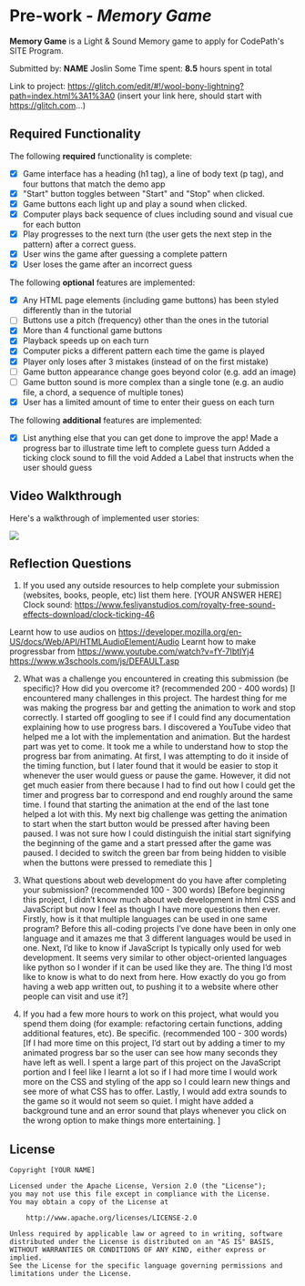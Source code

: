 # Pre-work - *Memory Game*

**Memory Game** is a Light & Sound Memory game to apply for CodePath's SITE Program. 

Submitted by: **NAME**
Joslin Some
Time spent: **8.5** hours spent in total

Link to project: https://glitch.com/edit/#!/wool-bony-lightning?path=index.html%3A1%3A0 (insert your link here, should start with https://glitch.com...)

## Required Functionality

The following **required** functionality is complete:

* [x] Game interface has a heading (h1 tag), a line of body text (p tag), and four buttons that match the demo app
* [x] "Start" button toggles between "Start" and "Stop" when clicked. 
* [x] Game buttons each light up and play a sound when clicked. 
* [x] Computer plays back sequence of clues including sound and visual cue for each button
* [x] Play progresses to the next turn (the user gets the next step in the pattern) after a correct guess. 
* [x] User wins the game after guessing a complete pattern
* [x] User loses the game after an incorrect guess

The following **optional** features are implemented:

* [x] Any HTML page elements (including game buttons) has been styled differently than in the tutorial
* [ ] Buttons use a pitch (frequency) other than the ones in the tutorial
* [x] More than 4 functional game buttons
* [x] Playback speeds up on each turn
* [x] Computer picks a different pattern each time the game is played
* [x] Player only loses after 3 mistakes (instead of on the first mistake)
* [ ] Game button appearance change goes beyond color (e.g. add an image)
* [ ] Game button sound is more complex than a single tone (e.g. an audio file, a chord, a sequence of multiple tones)
* [x] User has a limited amount of time to enter their guess on each turn

The following **additional** features are implemented:
  
- [x] List anything else that you can get done to improve the app!
  Made a progress bar to illustrate time left to complete guess turn
  Added a ticking clock sound to fill the void
  Added a Label that instructs when the user should guess

## Video Walkthrough

Here's a walkthrough of implemented user stories:

![](https://i.imgur.com/2bEwtOV.gif)


## Reflection Questions
1. If you used any outside resources to help complete your submission (websites, books, people, etc) list them here. 
[YOUR ANSWER HERE]
Clock sound: https://www.fesliyanstudios.com/royalty-free-sound-effects-download/clock-ticking-46

Learnt how to use audios on 
https://developer.mozilla.org/en-US/docs/Web/API/HTMLAudioElement/Audio
 Learnt how to make progressbar from 
 https://www.youtube.com/watch?v=fY-7IbtIYj4
 https://www.w3schools.com/js/DEFAULT.asp
 
2. What was a challenge you encountered in creating this submission (be specific)? How did you overcome it? (recommended 200 - 400 words) 
[I encountered many challenges in this project. The hardest thing for me was making the progress bar and getting the animation to work and stop correctly. I started off googling to see if I could find any documentation explaining how to use progress bars. I discovered a YouTube video that helped me a lot with the implementation and animation. But the hardest part was yet to come. It took me a while to understand how to stop the progress bar from animating. At first, I was attempting to do it inside of the timing function, but I later found that it would be easier to stop it whenever the user would guess or pause the game. However, it did not get much easier from there because I had to find out how I could get the timer and progress bar to correspond and end roughly around the same time. I found that starting the animation at the end of the last tone helped a lot with this. My next big challenge was getting the animation to start when the start button would be pressed after having been paused. I was not sure how I could distinguish the initial start signifying the beginning of the game and a start pressed after the game was paused. I decided to switch the green bar from being hidden to visible when the buttons were pressed to remediate this ]

3. What questions about web development do you have after completing your submission? (recommended 100 - 300 words) 
[Before beginning this project, I didn’t know much about web development in html CSS and JavaScript but now I feel as though I have more questions then ever. Firstly, how is it that multiple languages can be used in one same program? Before this all-coding projects I’ve done have been in only one language and it amazes me that 3 different languages would be used in one. Next, I’d like to know if JavaScript Is typically only used for web development. It seems very similar to other object-oriented languages like python so I wonder if it can be used like they are.  The thing I’d most like to know is what to do next from here. How exactly do you go from having a web app written out, to pushing it to a website where other people can visit and use it?]

4. If you had a few more hours to work on this project, what would you spend them doing (for example: refactoring certain functions, adding additional features, etc). Be specific. (recommended 100 - 300 words) 
[If I had more time on this project, I’d start out by adding a timer to my animated progress bar so the user can see how many seconds they have left as well. I spent a large part of this project on the JavaScript portion and I feel like I learnt a lot so if I had more time I would work more on the CSS and styling of the app so I could learn new things and see more of what CSS has to offer. Lastly, I would add extra sounds to the game so it would not seem so quiet. I might have added a background tune and an error sound that plays whenever you click on the wrong option to make things more entertaining.
]


## License

    Copyright [YOUR NAME]

    Licensed under the Apache License, Version 2.0 (the "License");
    you may not use this file except in compliance with the License.
    You may obtain a copy of the License at

        http://www.apache.org/licenses/LICENSE-2.0

    Unless required by applicable law or agreed to in writing, software
    distributed under the License is distributed on an "AS IS" BASIS,
    WITHOUT WARRANTIES OR CONDITIONS OF ANY KIND, either express or implied.
    See the License for the specific language governing permissions and
    limitations under the License.
